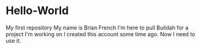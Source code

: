 # Hello-World
My first repository 
My name is Brian French I'm here to pull Buildah for a project I'm working on
I created this account some time ago. Now I need to use it.
